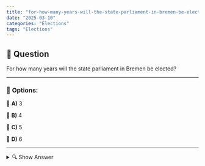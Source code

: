 ```yaml
---
title: "for-how-many-years-will-the-state-parliament-in-bremen-be-elected"
date: "2025-03-10"
categories: "Elections"
tags: "Elections"
---
```


## 📌 **Question**

For how many years will the state parliament in Bremen be elected?



---

### 📝 **Options:**

🔘 **A)** 3

🔘 **B)** 4

🔘 **C)** 5

🔘 **D)** 6

---

<details>
  <summary>🔍 Show Answer</summary>

  <p>
💡  <b>Correct Answer:</b>  b
  </p>
  <p>
    📖<b>Explanation:</b>
    The Free Hanseatic City of Bremen is one of the 16 federal states of Germany and has its own state parliament, the Bremen Parliament. This body is responsible for legislation at the state level, budget planning and control of the state government. The members of the parliament are determined by elections, in which the citizens of Bremen elect their representatives. The length of the term of office of the members of parliament determines how often elections are held and how long a legislative period lasts. Understanding the electoral periods is important for political planning and citizen participation.
  </p>
</details>
